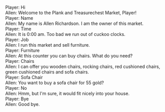Player: Hi  
Allen: Welcome to the Plank and Treasurechest Market, Player!  
Player: Name  
Allen: My name is Allen Richardson. I am the owner of this market.  
Player: Time  
Allen: It is 0:00 am. Too bad we run out of cuckoo clocks.  
Player: Job  
Allen: I run this market and sell furniture.  
Player: Furniture  
Allen: At this counter you can buy chairs. What do you need?  
Player: Chairs  
Allen: I can offer you wooden chairs, rocking chairs, red cushioned chairs, green cushioned chairs and sofa chairs.  
Player: Sofa Chair  
Allen: You want to buy a sofa chair for 55 gold?  
Player: No  
Allen: Hmm, but I'm sure, it would fit nicely into your house.  
Player: Bye  
Allen: Good bye.  
